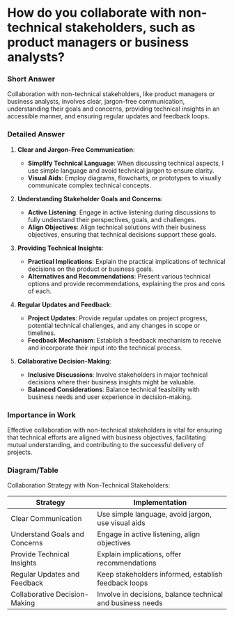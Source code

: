 # How do you collaborate with non-technical stakeholders, such as product managers or business analysts?

### Short Answer
Collaboration with non-technical stakeholders, like product managers or business analysts, involves clear, jargon-free communication, understanding their goals and concerns, providing technical insights in an accessible manner, and ensuring regular updates and feedback loops.

### Detailed Answer
1. **Clear and Jargon-Free Communication**:
    - **Simplify Technical Language**: When discussing technical aspects, I use simple language and avoid technical jargon to ensure clarity.
    - **Visual Aids**: Employ diagrams, flowcharts, or prototypes to visually communicate complex technical concepts.

2. **Understanding Stakeholder Goals and Concerns**:
    - **Active Listening**: Engage in active listening during discussions to fully understand their perspectives, goals, and challenges.
    - **Align Objectives**: Align technical solutions with their business objectives, ensuring that technical decisions support these goals.

3. **Providing Technical Insights**:
    - **Practical Implications**: Explain the practical implications of technical decisions on the product or business goals.
    - **Alternatives and Recommendations**: Present various technical options and provide recommendations, explaining the pros and cons of each.

4. **Regular Updates and Feedback**:
    - **Project Updates**: Provide regular updates on project progress, potential technical challenges, and any changes in scope or timelines.
    - **Feedback Mechanism**: Establish a feedback mechanism to receive and incorporate their input into the technical process.

5. **Collaborative Decision-Making**:
    - **Inclusive Discussions**: Involve stakeholders in major technical decisions where their business insights might be valuable.
    - **Balanced Considerations**: Balance technical feasibility with business needs and user experience in decision-making.

### Importance in Work
Effective collaboration with non-technical stakeholders is vital for ensuring that technical efforts are aligned with business objectives, facilitating mutual understanding, and contributing to the successful delivery of projects.

### Diagram/Table
Collaboration Strategy with Non-Technical Stakeholders:

| Strategy                        | Implementation                                    |
|---------------------------------|---------------------------------------------------|
| Clear Communication             | Use simple language, avoid jargon, use visual aids |
| Understand Goals and Concerns   | Engage in active listening, align objectives       |
| Provide Technical Insights      | Explain implications, offer recommendations       |
| Regular Updates and Feedback    | Keep stakeholders informed, establish feedback loops |
| Collaborative Decision-Making   | Involve in decisions, balance technical and business needs |